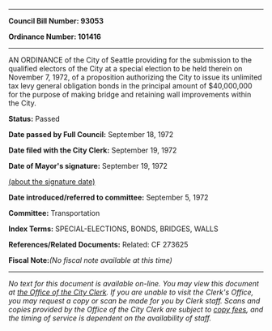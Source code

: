 

********

**Council Bill Number: 93053**
   
**Ordinance Number: 101416**
********

 AN ORDINANCE of the City of Seattle providing for the submission to the qualified electors of the City at a special election to be held therein on November 7, 1972, of a proposition authorizing the City to issue its unlimited tax levy general obligation bonds in the principal amount of $40,000,000 for the purpose of making bridge and retaining wall improvements within the City.

**Status:** Passed
   
**Date passed by Full Council:** September 18, 1972
   
**Date filed with the City Clerk:** September 19, 1972
   
**Date of Mayor's signature:** September 19, 1972
   
[(about the signature date)](/~public/approvaldate.htm)
   
   
   
**Date introduced/referred to committee:** September 5, 1972
   
**Committee:** Transportation
   
   
**Index Terms:** SPECIAL-ELECTIONS, BONDS, BRIDGES, WALLS

**References/Related Documents:** Related: CF 273625

**Fiscal Note:**_(No fiscal note available at this time)_
********

_No text for this document is available on-line. You may view this document at [the Office of the City Clerk](http://www.seattle.gov/leg/clerk/contactUs.htm). If you are unable to visit the Clerk's Office, you may request a copy or scan be made for you by Clerk staff. Scans and copies provided by the Office of the City Clerk are subject to [copy fees](http://clerk.seattle.gov/~public/clerkfees.htm), and the timing of service is dependent on the availability of staff._

